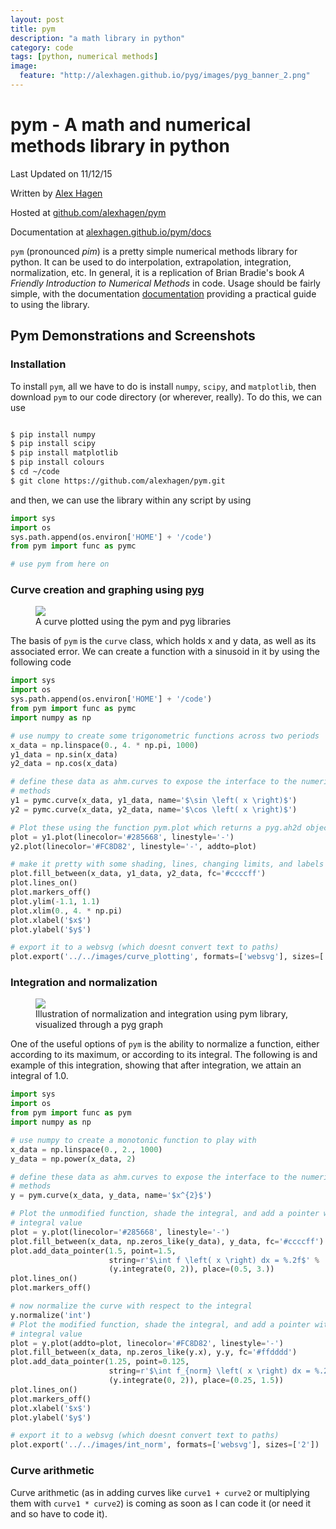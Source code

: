 ```yaml
---
layout: post
title: pym
description: "a math library in python"
category: code
tags: [python, numerical methods]
image:
  feature: "http://alexhagen.github.io/pyg/images/pyg_banner_2.png"
---
```


# pym - A math and numerical methods library in python

Last Updated on 11/12/15

Written by [Alex Hagen](http://alexhagen.github.io)

Hosted at [github.com/alexhagen/pym](http://github.com/alexhagen/pym)

Documentation at [alexhagen.github.io/pym/docs](docs/)

`pym` (pronounced <i>pim</i>) is a pretty simple numerical methods library for
python.  It can be used to do interpolation, extrapolation, integration,
normalization, etc.  In general, it is a replication of Brian Bradie's book
*A Friendly Introduction to Numerical Methods* in code.  Usage should be fairly
simple, with the documentation [documentation](docs/) providing a practical
guide to using the library.

## Pym Demonstrations and Screenshots

### Installation

To install `pym`, all we have to do is install `numpy`, `scipy`, and
`matplotlib`, then download `pym` to our code directory (or wherever, really).
To do this, we can use

```bash

$ pip install numpy
$ pip install scipy
$ pip install matplotlib
$ pip install colours
$ cd ~/code
$ git clone https://github.com/alexhagen/pym.git

```

and then, we can use the library within any script by using

```python
import sys
import os
sys.path.append(os.environ['HOME'] + '/code')
from pym import func as pymc

# use pym from here on
```

### Curve creation and graphing using [pyg](../pyg/)

<figure>
    <img src="http://alexhagen.github.io/pym/images/curve_plottingweb.svg">
    <figcaption>A curve plotted using the pym and pyg libraries</figcaption>
</figure>


The basis of `pym` is the `curve` class, which holds x and y data, as well as
its associated error.  We can create a function with a sinusoid in it by using
the following code

```python
import sys
import os
sys.path.append(os.environ['HOME'] + '/code')
from pym import func as pymc
import numpy as np

# use numpy to create some trigonometric functions across two periods
x_data = np.linspace(0., 4. * np.pi, 1000)
y1_data = np.sin(x_data)
y2_data = np.cos(x_data)

# define these data as ahm.curves to expose the interface to the numerical
# methods
y1 = pymc.curve(x_data, y1_data, name='$\sin \left( x \right)$')
y2 = pymc.curve(x_data, y2_data, name='$\cos \left( x \right)$')

# Plot these using the function pym.plot which returns a pyg.ah2d object
plot = y1.plot(linecolor='#285668', linestyle='-')
y2.plot(linecolor='#FC8D82', linestyle='-', addto=plot)

# make it pretty with some shading, lines, changing limits, and labels
plot.fill_between(x_data, y1_data, y2_data, fc='#ccccff')
plot.lines_on()
plot.markers_off()
plot.ylim(-1.1, 1.1)
plot.xlim(0., 4. * np.pi)
plot.xlabel('$x$')
plot.ylabel('$y$')

# export it to a websvg (which doesnt convert text to paths)
plot.export('../../images/curve_plotting', formats=['websvg'], sizes=['2'])
```

### Integration and normalization

<figure>
    <img src="http://alexhagen.github.io/pym/images/int_normweb.svg">
    <figcaption>Illustration of normalization and integration using pym library,
    visualized through a pyg graph</figcaption>
</figure>

One of the useful options of `pym` is the ability to normalize a function,
either according to its maximum, or according to its integral.  The following is
and example of this integration, showing that after integration, we attain an
integral of 1.0.

```python
import sys
import os
from pym import func as pym
import numpy as np

# use numpy to create a monotonic function to play with
x_data = np.linspace(0., 2., 1000)
y_data = np.power(x_data, 2)

# define these data as ahm.curves to expose the interface to the numerical
# methods
y = pym.curve(x_data, y_data, name='$x^{2}$')

# Plot the unmodified function, shade the integral, and add a pointer with the
# integral value
plot = y.plot(linecolor='#285668', linestyle='-')
plot.fill_between(x_data, np.zeros_like(y_data), y_data, fc='#ccccff')
plot.add_data_pointer(1.5, point=1.5,
                      string=r'$\int f \left( x \right) dx = %.2f$' %
                      (y.integrate(0, 2)), place=(0.5, 3.))
plot.lines_on()
plot.markers_off()

# now normalize the curve with respect to the integral
y.normalize('int')
# Plot the modified function, shade the integral, and add a pointer with the
# integral value
plot = y.plot(addto=plot, linecolor='#FC8D82', linestyle='-')
plot.fill_between(x_data, np.zeros_like(y.x), y.y, fc='#ffdddd')
plot.add_data_pointer(1.25, point=0.125,
                      string=r'$\int f_{norm} \left( x \right) dx = %.2f$' %
                      (y.integrate(0, 2)), place=(0.25, 1.5))
plot.lines_on()
plot.markers_off()
plot.xlabel('$x$')
plot.ylabel('$y$')

# export it to a websvg (which doesnt convert text to paths)
plot.export('../../images/int_norm', formats=['websvg'], sizes=['2'])
```

### Curve arithmetic

Curve arithmetic (as in adding curves like `curve1 + curve2` or multiplying
them with `curve1 * curve2`) is coming as soon as I can code it (or need it and
so have to code it).
